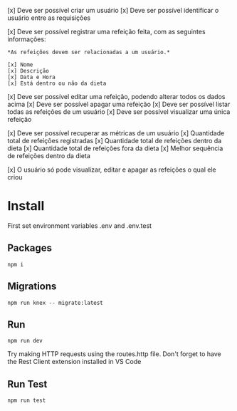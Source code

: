 [x] Deve ser possível criar um usuário
[x] Deve ser possível identificar o usuário entre as requisições

[x] Deve ser possível registrar uma refeição feita, com as seguintes informações:
    
    *As refeições devem ser relacionadas a um usuário.*
    
    [x] Nome
    [x] Descrição
    [x] Data e Hora
    [x] Está dentro ou não da dieta

[x] Deve ser possível editar uma refeição, podendo alterar todos os dados acima
[x] Deve ser possível apagar uma refeição
[x] Deve ser possível listar todas as refeições de um usuário
[x] Deve ser possível visualizar uma única refeição

[x] Deve ser possível recuperar as métricas de um usuário
    [x] Quantidade total de refeições registradas
    [x] Quantidade total de refeições dentro da dieta
    [x] Quantidade total de refeições fora da dieta
    [x] Melhor sequência de refeições dentro da dieta

[x] O usuário só pode visualizar, editar e apagar as refeições o qual ele criou

# Install

First set environment variables .env and .env.test

## Packages

```npm i```


## Migrations

```npm run knex -- migrate:latest```


## Run

```npm run dev```

Try making HTTP requests using the routes.http file. Don't forget to have the Rest Client extension installed in VS Code


## Run Test

```npm run test```